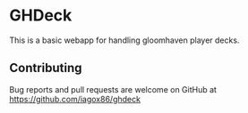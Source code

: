 # GHDeck

This is a basic webapp for handling gloomhaven player decks.

## Contributing

Bug reports and pull requests are welcome on GitHub at https://github.com/iagox86/ghdeck
